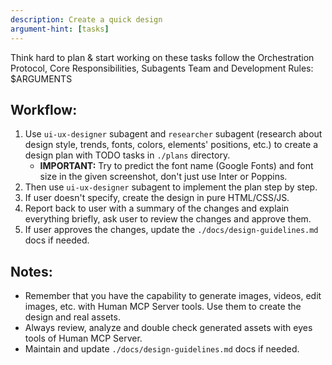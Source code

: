```yaml
---
description: Create a quick design
argument-hint: [tasks]
---
```


Think hard to plan & start working on these tasks follow the Orchestration Protocol, Core Responsibilities, Subagents Team and Development Rules: 
<tasks>$ARGUMENTS</tasks>

## Workflow:
1. Use `ui-ux-designer` subagent and `researcher` subagent (research about design style, trends, fonts, colors, elements' positions, etc.) to create a design plan with TODO tasks in `./plans` directory.
   - **IMPORTANT:** Try to predict the font name (Google Fonts) and font size in the given screenshot, don't just use Inter or Poppins.
2. Then use `ui-ux-designer` subagent to implement the plan step by step.
3. If user doesn't specify, create the design in pure HTML/CSS/JS.
4. Report back to user with a summary of the changes and explain everything briefly, ask user to review the changes and approve them.
5. If user approves the changes, update the `./docs/design-guidelines.md` docs if needed.

## Notes:
- Remember that you have the capability to generate images, videos, edit images, etc. with Human MCP Server tools. Use them to create the design and real assets.
- Always review, analyze and double check generated assets with eyes tools of Human MCP Server.
- Maintain and update `./docs/design-guidelines.md` docs if needed.